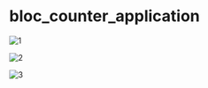 # bloc_counter_application

![1](https://user-images.githubusercontent.com/85957655/194702427-e699cfff-b643-46f7-a612-976388a56654.jpg)

![2](https://user-images.githubusercontent.com/85957655/194702429-72025a8d-b11e-4726-a60f-be714d400aeb.jpg)

![3](https://user-images.githubusercontent.com/85957655/194702431-846d86af-8ec6-47e2-917e-08b427f0bf58.jpg)

